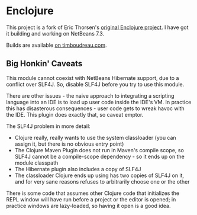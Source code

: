 Enclojure
=========

This project is a fork of Eric Thorsen's [original Enclojure project](https://github.com/EricThorsen/enclojure).  I have got it building and working on
NetBeans 7.3.

Builds are available [on timboudreau.com](http://timboudreau.com/builds/Enclojure).

Big Honkin' Caveats
-------------------

This module cannot coexist with NetBeans Hibernate support, due to a conflict
over SLF4J.  So, disable SLF4J before you try to use this module.

There are other issues - the naive approach to integrating a scripting
language into an IDE is to load up user code inside the IDE's VM.  In practice
this has disasterous consequences - user code gets to wreak havoc with the IDE.
This plugin does exactly that, so caveat emptor.

The SLF4J problem in more detail:

 * Clojure really, really wants to use the system classloader (you can assign 
it, but there is no obvious entry point)
 * The Clojure Maven Plugin does not run in Maven's compile scope, so SLF4J cannot be a compile-scope dependency - so it ends up on the module classpath
 * The Hibernate plugin also includes a copy of SLF4J
 * The classloader Clojure ends up using has two copies of SLF4J on it, and for very sane reasons refuses to arbitrarily choose one or the other

There is some code that assumes other Clojure code that initializes the REPL window will have run before a project or the editor is opened;  in practice windows are
lazy-loaded, so having it open is a good idea.


